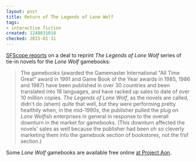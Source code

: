 ```yaml
---
layout: post
title: Return of The Legends of Lone Wolf
tags:
- interactive fiction
created: 1248831018
checked: 2015-01-31
---
```


[SFScope reports](http://sfscope.com/2009/07/john-grant-signs-deal-to-repri/) on a deal to reprint *The Legends of Lone Wolf* series of tie-in novels for the *Lone Wolf* gamebooks:

> The gamebooks (awarded the Gamemaster International "All Time Great" award in 1991 and Game Book of the Year awards in 1985, 1986 and 1987) have been published in over 30 countries and been translated into 18 languages, and have racked up sales to date of over 10 million copies. *The Legends of Lone Wolf*, as the novels are called, didn't do (ahem) quite that well, but they were performing pretty healthily when, in the mid-1990s, the publisher pulled the plug on *Lone Wolf*ish enterprises in general in response to the overall downturn in the market for gamebooks. (This downturn affected the novels' sales as well because the publisher had been oh so cleverly marketing them into the gamebook section of bookstores, not the f/sf section.)

Some *Lone Wolf* gamebooks are available free online [at Project Aon](http://www.projectaon.org/en/Main/Home).
